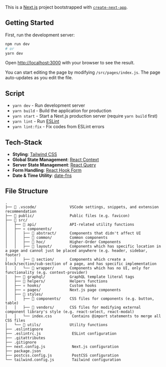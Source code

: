 This is a [Next.js](https://nextjs.org/) project bootstrapped with [`create-next-app`](https://github.com/vercel/next.js/tree/canary/packages/create-next-app).

## Getting Started

First, run the development server:

```bash
npm run dev
# or
yarn dev
```

Open [http://localhost:3000](http://localhost:3000) with your browser to see the result.

You can start editing the page by modifying `/src/pages/index.js`. The page auto-updates as you edit the file.

## Script

- `yarn dev` - Run development server
- `yarn build` - Build the application for production
- `yarn start` - Start a Next.js production server (require `yarn build` first)
- `yarn lint` - Run [ESLint](https://eslint.org/)
- `yarn lint:fix` - Fix codes from ESLint errors

## Tech-Stack

- **Styling**: [Tailwind CSS](https://tailwindcss.com/)
- **Global State Management**: [React Context](https://github.com/pmndrs/zustand/)
- **Server State Management**: [React Query](https://react-query.tanstack.com/)
- **Form Handling**: [React Hook Form](https://react-hook-form.com/)
- **Date & Time Utility**: [date-fns](https://date-fns.org/)

## File Structure

```raw
.
├── 📂 .vscode/               VSCode settings, snippets, and extension recommendation
├── 📂 public/                Public files (e.g. favicon)
├── 📂 src/
│   ├── 📂 api/               API-related utility functions
│   ├── ⚛️ components/
│   │   ├── 📂 abstract/      Components that didn't affect UI
│   │   ├── 📂 common/        Common components
│   │   ├── 📂 hoc/           Higher-Order Components
│   │   ├── 📂 layout/        Components which has specific location in a page and cannot just be placed anywhere (e.g. header, sidebar, footer)
│   │   ├── 📂 section/       Components which create a block/section/sub-section of a page, and has specific implementation
│   │   └── 📂 wrapper/       Components which has no UI, only for functionality (e.g. context-provider)
│   ├── 📂 graphql/           GraphQL template literal tags
│   ├── 📂 helpers/           Helpers functions
│   ├── ⚛️ hooks/             Custom hooks
│   ├── ⚛️ pages/             Next.js page components
│   ├── 📂 styles/
│   │   ├── 📂 components/    CSS files for components (e.g. button, table)
│   │   ├── 📂 vendors/       CSS files for modifying external component library's style (e.g. react-select, react-modal)
│   │   └── index.css         Contains @import statements to merge all CSS files
│   └── 📂 utils/             Utility functions
├── .eslintignore
├── .eslintrc.js              ESLint configuration
├── .gitattributes
├── .gitignore
├── next.config.js            Next.js configuration
├── package.json
├── postcss.config.js         PostCSS configuration
└── tailwind.config.js        Tailwind configuration
```
